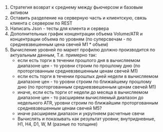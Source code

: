 
1. Стратегия возврат к среднему между фьючерсом и базовым активом 
2. Оставить разделение на серверную часть и клиентскую, связь клиента с сервером по REST
3. Написать Json - тесты для клиента и сервера
4. Дополнительных график концентрации объема Volume/ATR и концентрации объема по уровням (по суперсвечам - 
   по средневзвешенным цена свечей М1 * объем)
5. Вычисление уровней по маркет профилю должно производится по актуальным данным,
    Т.е. примерно так:
   - если есть торги в течении прошлого дня в вычисляемом диапазоне цен - то уровни строим по прошлому дню
     (по проторгованным средневзвешенным ценам свечей М1)
   - если есть торги в течении прошлых дней недели в вычисляемом диапазоне цен - то уровни строим 
     по ближайшему  прошлому дню (по проторгованным средневзвешенным ценам свечей М1)
   - иначе, если есть торги от недели до месяца в вычисляемом диапазоне цен - то расширяем вычисляемый 
     диапазон до недельного ATR, уровни строим по ближайшим проторгованным средневзвешенным ценам свечей М5?
   - иначе расширяем диапазон и укрупняем расчетные свечи
   - Вычислять и показывать как результат уровни; внутридневные, H1, H4, D1, W, M (разные по толщине)